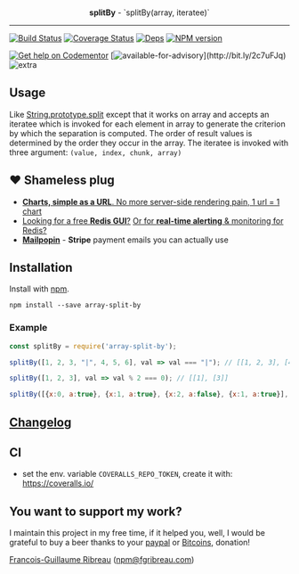 <div align="center">
  <br><p><strong>splitBy</strong> - `splitBy(array, iteratee)`</p>
</div>

------------------------------------------------

[![Build Status](https://img.shields.io/circleci/project/FGRibreau/array-split-by.svg)](https://circleci.com/gh/FGRibreau/array-split-by/) [![Coverage Status](https://img.shields.io/coveralls/FGRibreau/splitBy/master.svg)](https://coveralls.io/github/FGRibreau/splitBy?branch=master) [![Deps](	https://img.shields.io/david/FGRibreau/array-split-by.svg)](https://david-dm.org/FGRibreau/array-split-by) [![NPM version](https://img.shields.io/npm/v/array-split-by.svg)](http://badge.fury.io/js/array-split-by)

<!-- [![Downloads](http://img.shields.io/npm/dm/array-split-by.svg)](https://www.npmjs.com/package/array-split-by) -->

[![Get help on Codementor](https://cdn.codementor.io/badges/get_help_github.svg)](https://www.codementor.io/francois-guillaume-ribreau?utm_source=github&utm_medium=button&utm_term=francois-guillaume-ribreau&utm_campaign=github)  [![available-for-advisory](https://img.shields.io/badge/available%20for%20consulting%20advisory-yes-ff69b4.svg?)](http://bit.ly/2c7uFJq) ![extra](https://img.shields.io/badge/actively%20maintained-yes-ff69b4.svg)

<!-- ![NPM](https://nodei.co/npm/splitby.png?downloadRank=true) ![NPM](https://nodei.co/npm-dl/splitby.png?months=3&height=2) -->

## Usage

Like [String.prototype.split](https://developer.mozilla.org/en-US/docs/Web/JavaScript/Reference/Global_Objects/String/split) except that it works on array and accepts an iteratee which is invoked for each element in array to generate the criterion by which the separation is computed. The order of result values is determined by the order they occur in the array. The iteratee is invoked with three argument: `(value, index, chunk, array)`

## ❤️ Shameless plug
- [**Charts, simple as a URL**. No more server-side rendering pain, 1 url = 1 chart](https://image-charts.com)
- [Looking for a free **Redis GUI**?](http://redsmin.com) [Or for **real-time alerting** & monitoring for Redis?](http://redsmin.com)
- [**Mailpopin**](https://mailpop.in/) - **Stripe** payment emails you can actually use

## Installation

Install with [npm](https://npmjs.org/package/splitby).

    npm install --save array-split-by


### Example

```javascript
const splitBy = require('array-split-by');

splitBy([1, 2, 3, "|", 4, 5, 6], val => val === "|"); // [[1, 2, 3], [4, 5, 6]]

splitBy([1, 2, 3], val => val % 2 === 0); // [[1], [3]]

splitBy([{x:0, a:true}, {x:1, a:true}, {x:2, a:false}, {x:1, a:true}], (val) => !val.a); // [[{"a": true, "x": 0}, {"a": true, "x": 1}], [{"a": true, "x": 1}]
```


## [Changelog](CHANGELOG.md)

## CI

- set the env. variable `COVERALLS_REPO_TOKEN`, create it with: https://coveralls.io/


## You want to support my work?

I maintain this project in my free time, if it helped you, well, I would be grateful to buy a beer thanks to your [paypal](https://paypal.me/fgribreau) or [Bitcoins](https://www.coinbase.com/fgribreau), donation!

[Francois-Guillaume Ribreau](http://fgribreau.com) (npm@fgribreau.com)
